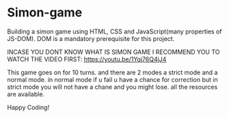 # Simon-game
Building a simon game using HTML, CSS and JavaScript(many properties of JS-DOM). DOM is a mandatory prerequisite for this project.

INCASE YOU DONT KNOW WHAT IS SIMON GAME I RECOMMEND YOU TO WATCH THE VIDEO FIRST: https://youtu.be/1Yqj76Q4jJ4

This game goes on for 10 turns. and there are 2 modes a strict mode and a normal mode. in normal mode if u fail u have a chance for correction but in strict mode you will not have a chane and you might lose.
all the resources are available.

Happy Coding!
